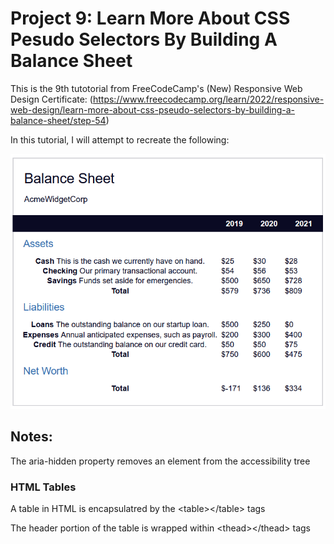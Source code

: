 # Project 9: Learn More About CSS Pesudo Selectors By Building A Balance Sheet

This is the 9th tutotorial from FreeCodeCamp's (New) Responsive Web Design Certificate: (https://www.freecodecamp.org/learn/2022/responsive-web-design/learn-more-about-css-pseudo-selectors-by-building-a-balance-sheet/step-54)

In this tutorial, I will attempt to recreate the following:

<img src="Screenshot.PNG" width="600x">

## Notes:

The aria-hidden property removes an element from the accessibility tree

### HTML Tables
A table in HTML is encapsulatred by the &lt;table>&lt;/table> tags 

The header portion of the table is wrapped within &lt;thead>&lt;/thead> tags